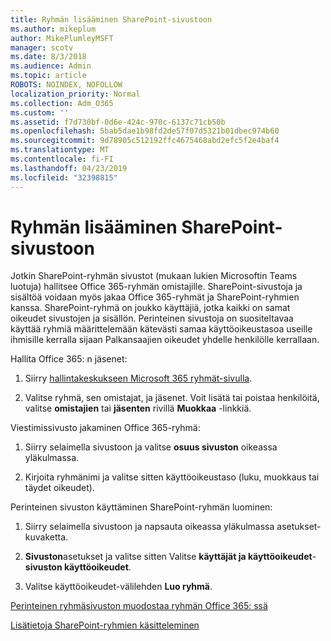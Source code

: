 ```yaml
---
title: Ryhmän lisääminen SharePoint-sivustoon
ms.author: mikeplum
author: MikePlumleyMSFT
manager: scotv
ms.date: 8/3/2018
ms.audience: Admin
ms.topic: article
ROBOTS: NOINDEX, NOFOLLOW
localization_priority: Normal
ms.collection: Adm_O365
ms.custom: ''
ms.assetid: f7d730bf-0d6e-424c-970c-6137c71cb50b
ms.openlocfilehash: 5bab5dae1b98fd2de57f07d5321b01dbec974b60
ms.sourcegitcommit: 9d78905c512192ffc4675468abd2efc5f2e4baf4
ms.translationtype: MT
ms.contentlocale: fi-FI
ms.lasthandoff: 04/23/2019
ms.locfileid: "32398815"
---
```

# <a name="add-a-group-to-a-sharepoint-site"></a>Ryhmän lisääminen SharePoint-sivustoon

Jotkin SharePoint-ryhmän sivustot (mukaan lukien Microsoftin Teams luotuja) hallitsee Office 365-ryhmän omistajille. SharePoint-sivustoja ja sisältöä voidaan myös jakaa Office 365-ryhmät ja SharePoint-ryhmien kanssa. SharePoint-ryhmä on joukko käyttäjiä, jotka kaikki on samat oikeudet sivustojen ja sisällön. Perinteinen sivustoja on suositeltavaa käyttää ryhmiä määrittelemään kätevästi samaa käyttöoikeustasoa useille ihmisille kerralla sijaan Palkansaajien oikeudet yhdelle henkilölle kerrallaan.
  
Hallita Office 365: n jäsenet:
  
1. Siirry [hallintakeskukseen Microsoft 365 ryhmät-sivulla](https://portal.office.com/adminportal/home#/groups).
    
2. Valitse ryhmä, sen omistajat, ja jäsenet. Voit lisätä tai poistaa henkilöitä, valitse **omistajien** tai **jäsenten** rivillä **Muokkaa** -linkkiä. 
    
Viestimissivusto jakaminen Office 365-ryhmä:
  
1. Siirry selaimella sivustoon ja valitse **osuus sivuston** oikeassa yläkulmassa. 
    
2. Kirjoita ryhmänimi ja valitse sitten käyttöoikeustaso (luku, muokkaus tai täydet oikeudet).
    
Perinteinen sivuston käyttäminen SharePoint-ryhmän luominen:
  
1. Siirry selaimella sivustoon ja napsauta oikeassa yläkulmassa asetukset-kuvaketta.
    
2. **Sivuston**asetukset ja valitse sitten Valitse **käyttäjät ja käyttöoikeudet**- **sivuston käyttöoikeudet**.
    
3. Valitse käyttöoikeudet-välilehden **Luo ryhmä**.
    
[Perinteinen ryhmäsivuston muodostaa ryhmän Office 365: ssä](https://go.microsoft.com/fwlink/?linkid=2008654)
  
[Lisätietoja SharePoint-ryhmien käsitteleminen](https://go.microsoft.com/fwlink/?linkid=874658)
  


